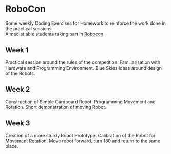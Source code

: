 # RoboCon

Some weekly Coding Exercises for Homework to reinforce the work done in the practical sessions. 	
Aimed at able students taking part in [Robocon](https://hr-robocon.org/)

## Week 1

Practical session around the rules of the competition. 
Familiarisation with Hardware and Programming Environment.
Blue Skies ideas around design of the Robots.

## Week 2

Construction of Simple Cardboard Robot.
Programming Movement and Rotation.
Short demonstration of moving Robot.

## Week 3

Creation of a more sturdy Robot Prototype.
Calibration of the Robot for Movement Rotation.
Move robot forward, turn 180 and return to the same place.

